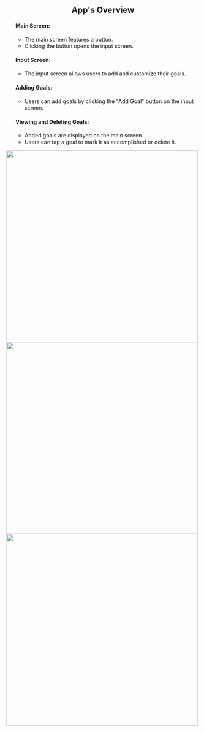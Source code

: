 <h2 align="center">App's Overview</h2>
<ul>
  <h4  align="left">Main Screen:</h4>
  <ul>
    <li>The main screen features a button.</li>
    <li>Clicking the button opens the input screen.</li>
  </ul>
  <h4 align="left">Input Screen:</h4>
  <ul >
    <li>The input screen allows users to add and customize their goals.</li>
  </ul>
  <h4 align="left">Adding Goals:</h4>
  <ul>
    <li>Users can add goals by clicking the "Add Goal" button on the input screen.</li>
  </ul>
  <h4 align="left">Viewing and Deleting Goals:</h4>
  <ul>
    <li>Added goals are displayed on the main screen.</li>
    <li>Users can tap a goal to mark it as accomplished or delete it.</li>
  </ul>
</ul>



<div >
  <img  src="https://i.imgur.com/bX7ExNw.jpg" style="height: 500px" />
  <img  src="https://i.imgur.com/1YPzRJU.jpg" style="height: 500px" />
  <img  src="https://i.imgur.com/i0MZSwk.jpg" style="height: 500px" />
</div>
